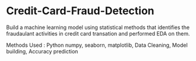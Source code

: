# Credit-Card-Fraud-Detection
Build a machine learning model using statistical methods that identifies the fraudaulant activities in credit card transation and performed EDA on them.

Methods Used : Python numpy, seaborn, matplotlib, Data Cleaning, Model building, Accuracy prediction
